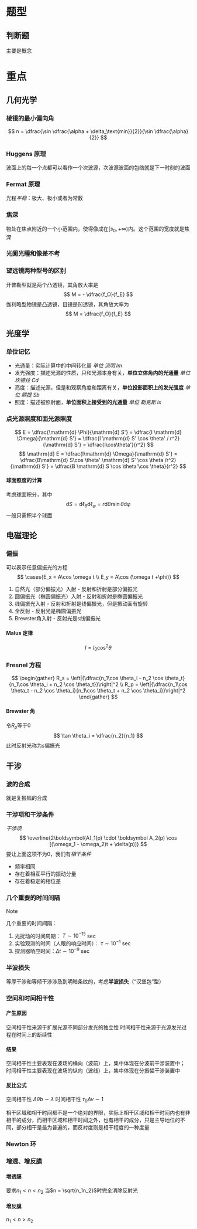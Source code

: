 # 题型
## 判断题
主要是概念
# 重点
## 几何光学
### 棱镜的最小偏向角
$$
n = \dfrac{\sin \dfrac{\alpha + \delta_\text{min}}{2}}{\sin \dfrac{\alpha}{2}}
$$
### Huggens 原理
波面上的每一个点都可以看作一个次波源，次波源波面的包络就是下一时刻的波面
### Fermat 原理
光程*平稳*：极大、极小或者为常数
### 焦深
物处在焦点附近的一个小范围内，使得像成在$[s_0, +\infty)$内。这个范围的宽度就是焦深
### 光阑光瞳和像差**不考**
### 望远镜两种型号的区别
开普勒型就是两个凸透镜，其角放大率是
$$
M = - \dfrac{f_O}{f_E}
$$
伽利略型物镜是凸透镜，目镜是凹透镜，其角放大率为
$$
M = \dfrac{f_O}{f_E}
$$
## 光度学
### 单位记忆
- 光通量：实际计算中的中间转化量 *单位 流明 $\mathrm{lm}$*
- 发光强度：描述光源的性质，只和光源本身有关，**单位立体角内的光通量** *单位 坎德拉 $\mathrm{Cd}$*
- 亮度：描述光源，但是和观察角度和距离有关，**单位投影面积上的发光强度** *单位 熙提 $\mathrm{Sb}$*
- 照度：描述被照射面，**单位面积上接受到的光通量** *单位 勒克斯 $\mathrm{lx}$*
### 点光源照度和面光源照度
$$
E = \dfrac{\mathrm{d} \Phi}{\mathrm{d} S'} = \dfrac{I \mathrm{d} \Omega}{\mathrm{d} S'} = \dfrac{I \mathrm{d} S' \cos \theta' / r^2}{\mathrm{d} S'} = \dfrac{I\cos\theta'}{r^2}
$$
$$
\mathrm{d} E = \dfrac{I\mathrm{d} \Omega}{\mathrm{d} S'} = \dfrac{B\mathrm{d} S\cos \theta' \mathrm{d} S' \cos \theta /r^2}{\mathrm{d} S'} = \dfrac{B \mathrm{d} S \cos \theta'\cos \theta}{r^2}
$$
#### 球面照度的计算
考虑球面积分，其中
$$
\mathrm{d} S = \mathrm{d} \ell_{\theta} \mathrm{d} \ell_{\varphi} = r \mathrm{d} \theta r\sin \theta \mathrm{d} \varphi
$$
一般只需积半个球面
## 电磁理论
### 偏振
可以表示任意偏振光的方程
$$
\cases{E_x = A\cos \omega t \\ E_y = A\cos (\omega t +\phi)}
$$
1. 自然光（部分偏振光）入射 - 反射和折射是部分偏振光
2. 圆偏振光（椭圆偏振光）入射 - 反射和折射是椭圆偏振光
3. 线偏振光入射 - 反射和折射是线偏振光，但是振动面有旋转
4. 全反射 - 反射光是椭圆偏振光
5. Brewster角入射 - 反射光是s线偏振光

#### Malus 定律
$$
I = I_0 \cos^2 \theta
$$
### Fresnel 方程
$$
\begin{gather}
R_s = \left|{\dfrac{n_1\cos \theta_i - n_2 \cos \theta_t}{n_1\cos \theta_i + n_2 \cos \theta_t}}\right|^2 \\
R_p = \left|{\dfrac{n_1\cos \theta_t - n_2 \cos \theta_i}{n_1\cos \theta_t + n_2 \cos \theta_i}}\right|^2
\end{gather}
$$
#### Brewster 角
令$R_p$等于$0$
$$
\tan \theta_i = \dfrac{n_2}{n_1}
$$
此时反射光称为$s$偏振光
## 干涉
### 波的合成
就是复振幅的合成
### 干涉项和干涉条件
*干涉项*
$$
\overline{2\boldsymbol{A}_1(p) \cdot \boldsymbol A_2(p) \cos [(\omega_1 - \omega_2)t + \delta(p)]}
$$
要让上面这项不为$0$，我们有*相干条件*
- 频率相同
- 存在着相互平行的振动分量
- 存在着稳定的相位差
### 几个重要的时间间隔
> [!note]
>几个重要的时间间隔：
> 1. 光扰动的时间周期： $T \sim 10^{-15}$ sec 
> 2. 实验观测的时间（人眼的响应时间）： $τ \sim 10^{-1}$ sec 
> 3. 探测器响应时间：$\Delta t \sim 10^{-9}$ sec
### 半波损失
等厚干涉和等倾干涉涉及到明暗条纹的，考虑**半波损失**（“汉堡包”型）
### 空间和时间相干性
#### 产生原因
空间相干性来源于扩展光源不同部分发光的独立性
时间相干性来源于光源发光过程在时间上的断续性
#### 结果
空间相干性主要表现在波场的横向（波前）上，集中体现在分波前干涉装置中；
时间相干性主要表现在波场的纵向（波线）上，集中体现在分振幅干涉装置中

#### 反比公式
空间相干性 $\Delta \theta b \sim \lambda$
时间相干性 $\tau_0 \Delta \nu \sim 1$

相干区域和相干时间都不是一个绝对的界限，实际上相干区域和相干时间内也有非相干的成分，而相干区域和相干时间之外，也有相干的成分，只是主导地位的不同，部分相干是最为普遍的，而反衬度则是相干程度的一种度量

### Newton 环
### 增透、增反膜
#### 增透膜
要求$n_1 < n < n_2$
当$n = \sqrt{n_1n_2}$时完全消除反射光
#### 增反膜
$n_1 < n > n_2$

